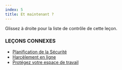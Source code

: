 ```yaml
---
index: 5
title: Et maintenant ?
---
```

Glissez à droite pour la liste de contrôle de cette leçon.

### LEÇONS CONNEXES

*   [Planification de la Sécurité](umbrella://assess-your-risk/security-planning)
*   [Harcèlement en ligne](umbrella://communications/online-abuse)
*   [Protégez votre espace de travail](umbrella://information/protect-your-workspace)
